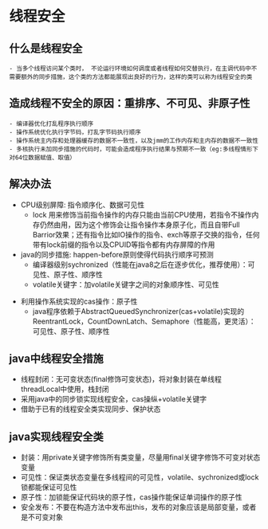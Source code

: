 #  线程安全

 ## 什么是线程安全

	- 当多个线程访问某个类时， 不论运行环境如何调度或者线程如何交替执行，在主调代码中不需要额外的同步措施，这个类的方法都能展现出良好的行为，这样的类可以称为线程安全的类

## 造成线程不安全的原因：重排序、不可见、非原子性

	- 编译器优化打乱程序执行顺序
	- 操作系统优化执行字节码，打乱字节码执行顺序
	- 操作系统主内存和处理器缓存的数据不一致性，以及jmm的工作内存和主内存的数据不一致性
	- 多核执行未加同步措施的代码时，可能会造成程序执行结果与预期不一致（eg:多线程情形下对64位数据赋值、取值）

## 解决办法

* CPU级别屏障: 指令顺序化、数据可见性
  - lock 用来修饰当前指令操作的内存只能由当前CPU使用，若指令不操作内存仍然由用，因为这个修饰会让指令操作本身原子化，而且自带Full Barrior效果；还有指令比如IO操作的指令、exch等原子交换的指令，任何带有lock前缀的指令以及CPUID等指令都有内存屏障的作用
* java的同步措施: happen-before原则使得代码执行顺序可预测
  - 编译器级别sychronized（性能在java8之后在逐步优化，推荐使用）：可见性、原子性、顺序性
  - volatile关键字：加volatile关键字之间的对象顺序性、可见性
- 利用操作系统实现的cas操作：原子性
  - java程序依赖于AbstractQueuedSynchronizer(cas+volatile)实现的ReentrantLock，CountDownLatch、Semaphore（性能高，更灵活）：可见性、原子性、顺序性

## java中线程安全措施

- 线程封闭：无可变状态(final修饰可变状态)，将对象封装在单线程threadLocal中使用，栈封闭
- 采用java中的同步锁实现线程安全，cas操纵+volatile关键字
- 借助于已有的线程安全类实现同步、保护状态

## java实现线程安全类 

- 封装：用private关键字修饰所有类变量，尽量用final关键字修饰不可变对状态变量
- 可见性：保证类状态变量在多线程间的可见性，volatile、sychronized或lock锁都能保证可见性
- 原子性：加锁能保证代码块的原子性，cas操作能保证单词操作的原子性
- 安全发布：不要在构造方法中发布出this，发布的对象应该是局部变量，或者是不可变对象

